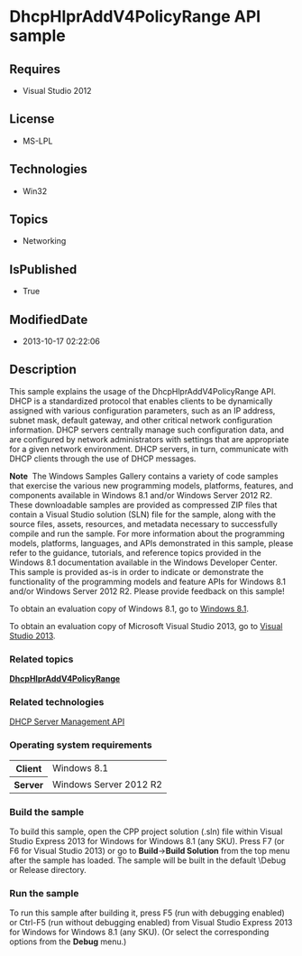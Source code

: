 # DhcpHlprAddV4PolicyRange API sample
## Requires
* Visual Studio 2012
## License
* MS-LPL
## Technologies
* Win32
## Topics
* Networking
## IsPublished
* True
## ModifiedDate
* 2013-10-17 02:22:06
## Description

<div id="mainSection">
<p>This sample explains the usage of the DhcpHlprAddV4PolicyRange API. DHCP is a standardized protocol that enables clients to be dynamically assigned with various configuration parameters, such as an IP address, subnet mask, default gateway, and other critical
 network configuration information. DHCP servers centrally manage such configuration data, and are configured by network administrators with settings that are appropriate for a given network environment. DHCP servers, in turn, communicate with DHCP clients
 through the use of DHCP messages. </p>
<p class="note"><b>Note</b>&nbsp;&nbsp;The Windows Samples Gallery contains a variety of code samples that exercise the various new programming models, platforms, features, and components available in Windows&nbsp;8.1 and/or Windows Server&nbsp;2012&nbsp;R2. These downloadable samples
 are provided as compressed ZIP files that contain a Visual Studio solution (SLN) file for the sample, along with the source files, assets, resources, and metadata necessary to successfully compile and run the sample. For more information about the programming
 models, platforms, languages, and APIs demonstrated in this sample, please refer to the guidance, tutorials, and reference topics provided in the Windows&nbsp;8.1 documentation available in the Windows Developer Center. This sample is provided as-is in order to
 indicate or demonstrate the functionality of the programming models and feature APIs for Windows&nbsp;8.1 and/or Windows Server&nbsp;2012&nbsp;R2. Please provide feedback on this sample!</p>
<p>To obtain an evaluation copy of Windows&nbsp;8.1, go to <a href="http://go.microsoft.com/fwlink/p/?linkid=301696">
Windows&nbsp;8.1</a>.</p>
<p>To obtain an evaluation copy of Microsoft Visual Studio&nbsp;2013, go to <a href="http://go.microsoft.com/fwlink/p/?linkid=301697">
Visual Studio&nbsp;2013</a>.</p>
<h3><a id="related_topics"></a>Related topics</h3>
<dl><dt><a href="http://msdn.microsoft.com/en-us/library/windows/desktop/hh404282"><b>DhcpHlprAddV4PolicyRange</b></a>
</dt></dl>
<h3>Related technologies</h3>
<a href="http://msdn.microsoft.com/en-us/library/windows/desktop/aa363376">DHCP Server Management API</a>
<h3>Operating system requirements</h3>
<table>
<tbody>
<tr>
<th>Client</th>
<td><dt>Windows&nbsp;8.1 </dt></td>
</tr>
<tr>
<th>Server</th>
<td><dt>Windows Server&nbsp;2012&nbsp;R2 </dt></td>
</tr>
</tbody>
</table>
<h3>Build the sample</h3>
<p>To build this sample, open the CPP project solution (.sln) file within Visual Studio Express&nbsp;2013 for Windows for Windows&nbsp;8.1 (any SKU). Press F7 (or F6 for Visual Studio&nbsp;2013) or go to
<b>Build</b>-&gt;<b>Build Solution</b> from the top menu after the sample has loaded. The sample will be built in the default \Debug or Release directory.</p>
<h3>Run the sample</h3>
<p>To run this sample after building it, press F5 (run with debugging enabled) or Ctrl-F5 (run without debugging enabled) from Visual Studio Express&nbsp;2013 for Windows for Windows&nbsp;8.1 (any SKU). (Or select the corresponding options from the
<b>Debug</b> menu.)</p>
</div>
